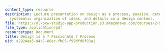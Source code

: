 ```yaml
---
content_type: resource
description: Lecture presentation on design as a process, passion, deterministic design,
  systematic organization of ideas, and details on a design contest.
file: https://ol-ocw-studio-app-production.s3.amazonaws.com/courses/2-971-2nd-summer-introduction-to-design-january-iap-2003/a2924aa584c786ecfb85f99dfd8f03a1_design_process.pdf
file_type: application/pdf
resourcetype: Document
title: Design is a ? Passionate ? Process
uid: a2924aa5-84c7-86ec-fb85-f99dfd8f03a1
---
```

